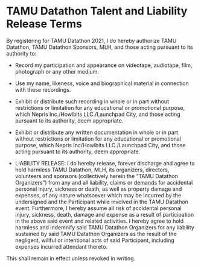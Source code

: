 # TAMU Datathon Talent and Liability Release Terms

By registering for TAMU Datathon 2021, I do hereby authorize TAMU Datathon, TAMU Datathon Sponsors, MLH, and those acting pursuant to its authority to:

* Record my participation and appearance on videotape, audiotape, film, photograph or any other medium.

* Use my name, likeness, voice and biographical material in connection with these recordings.

* Exhibit or distribute such recording in whole or in part without restrictions or limitation for any educational or promotional purpose, which Nepris Inc./Howlbits LLC./Launchpad City, and those acting pursuant to its authority, deem appropriate.

* Exhibit or distribute any written documentation in whole or in part without restrictions or limitation for any educational or promotional purpose, which Nepris Inc/Howlbits LLC./Launchpad City, and those acting pursuant to its authority, deem appropriate.

* LIABILITY RELEASE: I do hereby release, forever discharge and agree to hold harmless TAMU Datathon, MLH, its organizers, directors, volunteers and sponsors (collectively herein the “TAMU Datathon Organizers”) from any and all liability, claims or demands for accidental personal injury, sickness or death, as well as property damage and expenses, of any nature whatsoever which may be incurred by the undersigned and the Participant while involved in the
TAMU Datathon event. Furthermore, I hereby assume all risk of accidental personal injury, sickness, death, damage and expense as a result of participation in the above said event and related activities. I hereby agree to hold harmless and indemnify said TAMU Datathon Organizers for any liability sustained by said TAMU Datathon Organizers as the result of the negligent, willful or intentional acts of said Participant, including expenses incurred attendant thereto.

This shall remain in effect unless revoked in writing.
